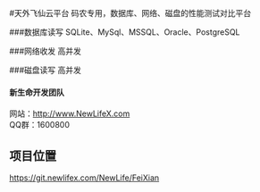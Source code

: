 ﻿#天外飞仙云平台
码农专用，数据库、网络、磁盘的性能测试对比平台  

###数据库读写
SQLite、MySql、MSSQL、Oracle、PostgreSQL  

###网络收发
高并发  

###磁盘读写
高并发  

#### 新生命开发团队  
网站：http://www.NewLifeX.com  
QQ群：1600800  

## 项目位置
https://git.newlifex.com/NewLife/FeiXian
